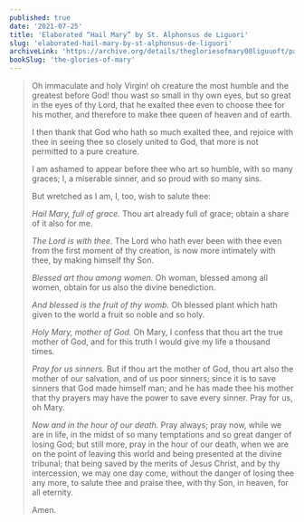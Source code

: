 ```yaml
---
published: true
date: '2021-07-25'
title: 'Elaborated “Hail Mary” by St. Alphonsus de Liguori'
slug: 'elaborated-hail-mary-by-st-alphonsus-de-liguori'
archiveLink: 'https://archive.org/details/thegloriesofmary00liguuoft/page/434?view=theater'
bookSlug: 'the-glories-of-mary'
---
```


> Oh immaculate and holy Virgin! oh creature the most humble and the greatest before God! thou wast so small in thy own eyes, but so great in the eyes of thy Lord, that he exalted thee even to choose thee for his mother, and therefore to make thee queen of heaven and of earth.
>
> I then thank that God who hath so much exalted thee, and rejoice with thee in seeing thee so closely united to God, that more is not permitted to a pure creature.
>
> I am ashamed to appear before thee who art so humble, with so many graces; I, a miserable sinner, and so proud with so many sins.
>
> But wretched as I am, I, too, wish to salute thee:
>
> *Hail Mary, full of grace.* Thou art already full of grace; obtain a share of it also for me.
>
> *The Lord is with thee.* The Lord who hath ever been with thee even from the first moment of thy creation, is now more intimately with thee, by making himself thy Son.
>
> *Blessed art thou among women.* Oh woman, blessed among all women, obtain for us also the divine benediction.
>
> *And blessed is the fruit of thy womb.* Oh blessed plant which hath given to the world a fruit so noble and so holy.
>
> *Holy Mary, mother of God.* Oh Mary, I confess that thou art the true mother of God, and for this truth I would give my life a thousand times.
>
> *Pray for us sinners.* But if thou art the mother of God, thou art also the mother of our salvation, and of us poor sinners; since it is to save sinners that God made himself man; and he has made thee his mother that thy prayers may have the power to save every sinner. Pray for us, oh Mary.
>
> *Now and in the hour of our death.* Pray always; pray now, while we are in life, in the midst of so many temptations and so great danger of losing God; but still more, pray in the hour of our death, when we are on the point of leaving this world and being presented at the divine tribunal; that being saved by the merits of Jesus Christ, and by thy intercession, we may one day come, without the danger of losing thee any more, to salute thee and praise thee, with thy Son, in heaven, for all eternity.
>
> Amen.